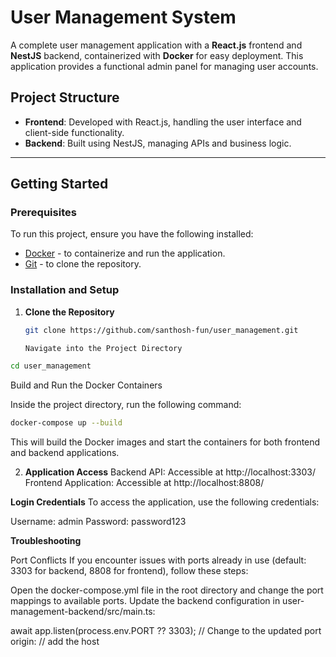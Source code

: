 # User Management System

A complete user management application with a **React.js** frontend and **NestJS** backend, containerized with **Docker** for easy deployment. This application provides a functional admin panel for managing user accounts.

## Project Structure

- **Frontend**: Developed with React.js, handling the user interface and client-side functionality.
- **Backend**: Built using NestJS, managing APIs and business logic.

---

## Getting Started

### Prerequisites

To run this project, ensure you have the following installed:

- [Docker](https://docs.docker.com/get-docker/) - to containerize and run the application.
- [Git](https://git-scm.com/) - to clone the repository.

### Installation and Setup

1. **Clone the Repository**

   ```bash
   git clone https://github.com/santhosh-fun/user_management.git

   Navigate into the Project Directory
   ```

```bash
cd user_management
```

Build and Run the Docker Containers

Inside the project directory, run the following command:

```bash
docker-compose up --build
```

This will build the Docker images and start the containers for both frontend and backend applications.

2. **Application Access**
   Backend API: Accessible at http://localhost:3303/
   Frontend Application: Accessible at http://localhost:8808/

**Login Credentials**
To access the application, use the following credentials:

Username: admin
Password: password123

**Troubleshooting**

Port Conflicts
If you encounter issues with ports already in use (default: 3303 for backend, 8808 for frontend), follow these steps:

Open the docker-compose.yml file in the root directory and change the port mappings to available ports.
Update the backend configuration in user-management-backend/src/main.ts:

await app.listen(process.env.PORT ?? 3303); // Change to the updated port
origin: // add the host
